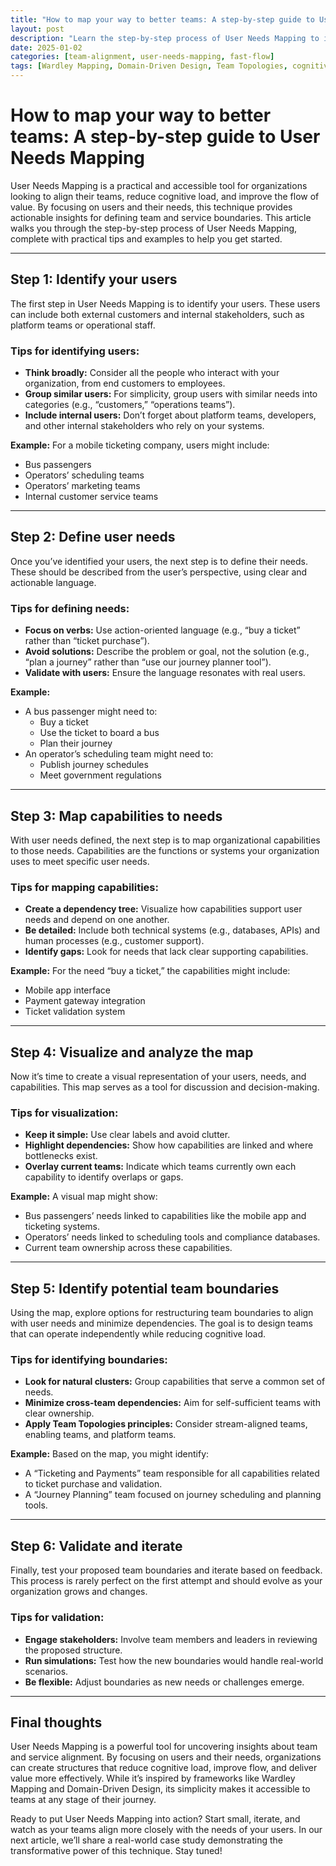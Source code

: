 ```yaml
---
title: "How to map your way to better teams: A step-by-step guide to User Needs Mapping"
layout: post
description: "Learn the step-by-step process of User Needs Mapping to identify team and service boundaries for better alignment and flow."
date: 2025-01-02
categories: [team-alignment, user-needs-mapping, fast-flow]
tags: [Wardley Mapping, Domain-Driven Design, Team Topologies, cognitive load, organizational design]
---
```


# How to map your way to better teams: A step-by-step guide to User Needs Mapping

User Needs Mapping is a practical and accessible tool for organizations looking to align their teams, reduce cognitive load, and improve the flow of value. By focusing on users and their needs, this technique provides actionable insights for defining team and service boundaries. This article walks you through the step-by-step process of User Needs Mapping, complete with practical tips and examples to help you get started.

---

## Step 1: Identify your users

The first step in User Needs Mapping is to identify your users. These users can include both external customers and internal stakeholders, such as platform teams or operational staff.

### Tips for identifying users:
- **Think broadly:** Consider all the people who interact with your organization, from end customers to employees.
- **Group similar users:** For simplicity, group users with similar needs into categories (e.g., “customers,” “operations teams”).
- **Include internal users:** Don’t forget about platform teams, developers, and other internal stakeholders who rely on your systems.

**Example:** For a mobile ticketing company, users might include:
- Bus passengers
- Operators’ scheduling teams
- Operators’ marketing teams
- Internal customer service teams

---

## Step 2: Define user needs

Once you’ve identified your users, the next step is to define their needs. These should be described from the user’s perspective, using clear and actionable language.

### Tips for defining needs:
- **Focus on verbs:** Use action-oriented language (e.g., “buy a ticket” rather than “ticket purchase”).
- **Avoid solutions:** Describe the problem or goal, not the solution (e.g., “plan a journey” rather than “use our journey planner tool”).
- **Validate with users:** Ensure the language resonates with real users.

**Example:**
- A bus passenger might need to:
  - Buy a ticket
  - Use the ticket to board a bus
  - Plan their journey
- An operator’s scheduling team might need to:
  - Publish journey schedules
  - Meet government regulations

---

## Step 3: Map capabilities to needs

With user needs defined, the next step is to map organizational capabilities to those needs. Capabilities are the functions or systems your organization uses to meet specific user needs.

### Tips for mapping capabilities:
- **Create a dependency tree:** Visualize how capabilities support user needs and depend on one another.
- **Be detailed:** Include both technical systems (e.g., databases, APIs) and human processes (e.g., customer support).
- **Identify gaps:** Look for needs that lack clear supporting capabilities.

**Example:**
For the need “buy a ticket,” the capabilities might include:
- Mobile app interface
- Payment gateway integration
- Ticket validation system

---

## Step 4: Visualize and analyze the map

Now it’s time to create a visual representation of your users, needs, and capabilities. This map serves as a tool for discussion and decision-making.

### Tips for visualization:
- **Keep it simple:** Use clear labels and avoid clutter.
- **Highlight dependencies:** Show how capabilities are linked and where bottlenecks exist.
- **Overlay current teams:** Indicate which teams currently own each capability to identify overlaps or gaps.

**Example:**
A visual map might show:
- Bus passengers’ needs linked to capabilities like the mobile app and ticketing systems.
- Operators’ needs linked to scheduling tools and compliance databases.
- Current team ownership across these capabilities.

---

## Step 5: Identify potential team boundaries

Using the map, explore options for restructuring team boundaries to align with user needs and minimize dependencies. The goal is to design teams that can operate independently while reducing cognitive load.

### Tips for identifying boundaries:
- **Look for natural clusters:** Group capabilities that serve a common set of needs.
- **Minimize cross-team dependencies:** Aim for self-sufficient teams with clear ownership.
- **Apply Team Topologies principles:** Consider stream-aligned teams, enabling teams, and platform teams.

**Example:**
Based on the map, you might identify:
- A “Ticketing and Payments” team responsible for all capabilities related to ticket purchase and validation.
- A “Journey Planning” team focused on journey scheduling and planning tools.

---

## Step 6: Validate and iterate

Finally, test your proposed team boundaries and iterate based on feedback. This process is rarely perfect on the first attempt and should evolve as your organization grows and changes.

### Tips for validation:
- **Engage stakeholders:** Involve team members and leaders in reviewing the proposed structure.
- **Run simulations:** Test how the new boundaries would handle real-world scenarios.
- **Be flexible:** Adjust boundaries as new needs or challenges emerge.

---

## Final thoughts

User Needs Mapping is a powerful tool for uncovering insights about team and service alignment. By focusing on users and their needs, organizations can create structures that reduce cognitive load, improve flow, and deliver value more effectively. While it’s inspired by frameworks like Wardley Mapping and Domain-Driven Design, its simplicity makes it accessible to teams at any stage of their journey.

Ready to put User Needs Mapping into action? Start small, iterate, and watch as your teams align more closely with the needs of your users. In our next article, we’ll share a real-world case study demonstrating the transformative power of this technique. Stay tuned!

